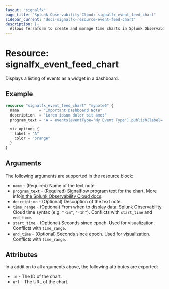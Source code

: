```yaml
---
layout: "signalfx"
page_title: "Splunk Observability Cloud: signalfx_event_feed_chart"
sidebar_current: "docs-signalfx-resource-event-feed-chart"
description: |-
  Allows Terraform to create and manage time charts in Splunk Observability Cloud
---
```


# Resource: signalfx_event_feed_chart

Displays a listing of events as a widget in a dashboard.

## Example

```tf
resource "signalfx_event_feed_chart" "mynote0" {
  name         = "Important Dashboard Note"
  description  = "Lorem ipsum dolor sit amet"
  program_text = "A = events(eventType='My Event Type').publish(label='A')"

  viz_options {
    label = "A"
    color = "orange"
  }
}
```

## Arguments

The following arguments are supported in the resource block:

* `name` - (Required) Name of the text note.
* `program_text` - (Required) Signalflow program text for the chart. More info[in the Splunk Observability Cloud docs](https://developers.signalfx.com/signalflow_analytics/signalflow_overview.html#_signalflow_programming_language).
* `description` - (Optional) Description of the text note.
* `time_range` - (Optional) From when to display data. Splunk Observability Cloud time syntax (e.g. `"-5m"`, `"-1h"`). Conflicts with `start_time` and `end_time`.
* `start_time` - (Optional) Seconds since epoch. Used for visualization. Conflicts with `time_range`.
* `end_time` - (Optional) Seconds since epoch. Used for visualization. Conflicts with `time_range`.

## Attributes

In a addition to all arguments above, the following attributes are exported:

* `id` - The ID of the chart.
* `url` - The URL of the chart.
